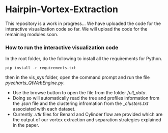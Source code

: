 # Hairpin-Vortex-Extraction
This repository is a work in progress...
We have uploaded the code for the interactive visualization code so far. We will upload the code for the remaining modules soon.

### How to run the interactive visualization code
In the root folder, do the following to install all the requirements for Python.
```
pip install -r requirements.txt
```
then in the vis_sys folder, open the command prompt and run the file *pyecharts_QtWebEngine.py*.
- Use the browse button to open the file from the folder *full_data*. 
- Doing so will automatically read the tree and profiles information from the *.json* file and the clustering infromation from the *_clusters.txt* associated with each dataset. 
- Currently *.vtk* files for Benard and Cylinder flow are provided which are the output of our vortex extraction and separation strategies explained in the paper.
